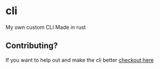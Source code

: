 # cli
My own custom CLI Made in rust



## Contributing?
If you want to help out and make the cli better [checkout here](./contributing.md)